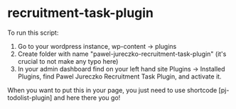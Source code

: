 # recruitment-task-plugin

To run this script:
1. Go to your wordpress instance, wp-content -> plugins
2. Create folder with name "pawel-jureczko-recruitment-task-plugin" (it's crucial to not make any typo here)
3. In your admin dashboard find on your left hand site Plugins -> Installed Plugins, find Pawel Jureczko Recruitment Task Plugin, and activate it.



When you want to put this in your page, you just need to use shortcode [pj-todolist-plugin] and here there you go!
